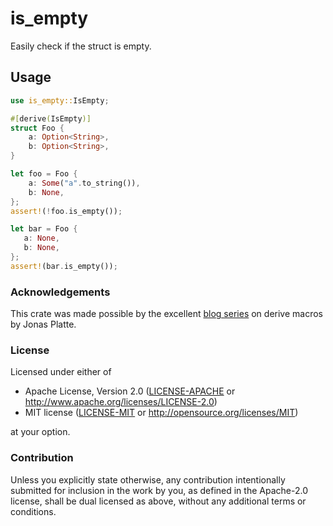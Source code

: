 # is_empty
Easily check if the struct is empty.

## Usage

```rust
use is_empty::IsEmpty;

#[derive(IsEmpty)]
struct Foo {
    a: Option<String>,
    b: Option<String>,
}

let foo = Foo {
    a: Some("a".to_string()),
    b: None,
};
assert!(!foo.is_empty());

let bar = Foo {
   a: None,
   b: None,
};
assert!(bar.is_empty());
```

### Acknowledgements

This crate was made possible by the excellent [blog series](https://blog.turbo.fish/proc-macro-simple-derive/) on derive macros by Jonas Platte.  

### License
Licensed under either of

 * Apache License, Version 2.0
   ([LICENSE-APACHE](LICENSE-APACHE) or http://www.apache.org/licenses/LICENSE-2.0)
 * MIT license
   ([LICENSE-MIT](LICENSE-MIT) or http://opensource.org/licenses/MIT)

at your option.  

### Contribution 

Unless you explicitly state otherwise, any contribution intentionally submitted
for inclusion in the work by you, as defined in the Apache-2.0 license, shall be
dual licensed as above, without any additional terms or conditions.
